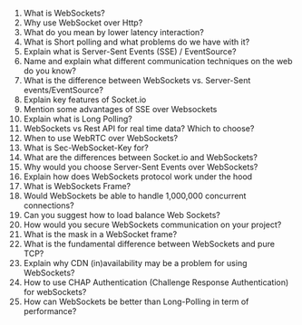 1. What is WebSockets?
2. Why use WebSocket over Http?
3. What do you mean by lower latency interaction?
4. What is Short polling and what problems do we have with it?
5. Explain what is Server-Sent Events (SSE) / EventSource?
6. Name and explain what different communication techniques on the web do you know?
7. What is the difference between WebSockets vs. Server-Sent events/EventSource?
8. Explain key features of Socket.io
9. Mention some advantages of SSE over Websockets
10. Explain what is Long Polling?
11. WebSockets vs Rest API for real time data? Which to choose?
12. When to use WebRTC over WebSockets?
13. What is Sec-WebSocket-Key for?
14. What are the differences between Socket.io and WebSockets?
15. Why would you choose Server-Sent Events over WebSockets?
16. Explain how does WebSockets protocol work under the hood
17. What is WebSockets Frame?
18. Would WebSockets be able to handle 1,000,000 concurrent connections?
19. Can you suggest how to load balance Web Sockets?
20. How would you secure WebSockets communication on your project?
21. What is the mask in a WebSocket frame?
22. What is the fundamental difference between WebSockets and pure TCP?
23. Explain why CDN (in)availability may be a problem for using WebSockets?
24. How to use CHAP Authentication (Challenge Response Authentication) for webSockets?
25. How can WebSockets be better than Long-Polling in term of performance?
